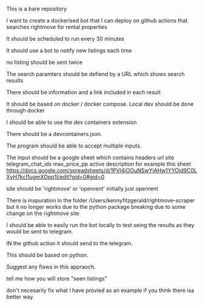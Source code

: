 This is a bare repository

I want to create a dockerised bot that I can deploy on github actions that searches rightmove for rental properties

It should be scheduled to run every 30 minutes 

It should use a bot to notify new listings each time

no listing should be sent twice 

The search paramters should be defiend by a URL which shows search results 

There should be information and a link included in each result

It should be based on docker / docker compose. Local dev should be done through docker 

I should be able to use the dev containers extension

There should be a devcontainers.json. 

The program should be able to accept multiple inputs. 

The input should be a google sheet which contains headers url	site	telegram_chat_ids	max_price_pp	active	description for example this sheet https://docs.google.com/spreadsheets/d/1PVl4iOOuNSwYjAHw1YYOjd9C0LXyH7kcI1ugmXOpp1I/edit?gid=0#gid=0

site should be 'rightmove' or 'openrent' initially just openrent

There is inspuration in the folder /Users/kennyfitzgerald/rightmove-scraper but it no longer works due to the python package breaking due to some change on the rightmove site 

I should be able to easily run the bot locally to test seing the results as they would be sent to telegram. 

IN the github action it should send to the telegram. 

This should be based on python. 

Suggest any flaws in this appraoch. 

tell me how you will store "seen listings"

don't necesarily fix what I have provied as an example if you think there isa better way.

